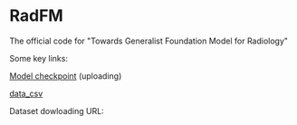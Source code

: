# RadFM
The official code for "Towards Generalist Foundation Model for Radiology"

Some key links:

[Model checkpoint](https://huggingface.co/chaoyi-wu/RadFM) (uploading)

[data_csv](https://huggingface.co/datasets/chaoyi-wu/RadFM_data_csv)

Dataset dowloading URL:
